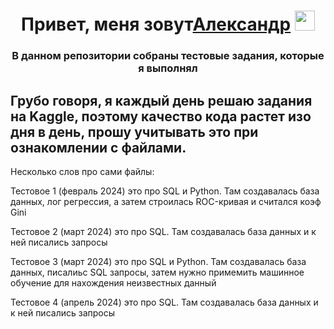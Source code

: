 <h1 align="center">Привет, меня зовут<a href="https://daniilshat.ru/" target="_blank">Александр</a> 
<img src="https://github.com/blackcater/blackcater/raw/main/images/Hi.gif" height="32"/></h1>
<h3 align="center">В данном репозитории собраны тестовые задания, которые я выполнял</h3>



## Грубо говоря, я каждый день решаю задания на Kaggle, поэтому качество кода растет изо дня в день, прошу учитывать это при ознакомлении с файлами.

Несколько слов про сами файлы: <br />

  Тестовое 1 (февраль 2024) это про SQL и Python. Там создавалась база данных, лог регрессия, а затем строилась ROC-кривая и считался коэф Gini <br />
  
  Тестовое 2 (март 2024) это про SQL. Там создавалась база данных и к ней писались запросы  <br />
  
  Тестовое 3 (март 2024) это про SQL и Python. Там создавалась база данных, писалиьс SQL запросы, затем нужно примемить машинное обучение для нахождения неизвестных данный <br />
  
  Тестовое 4 (апрель 2024) это про SQL. Там создавалась база данных и к ней писались запросы <br />
  

